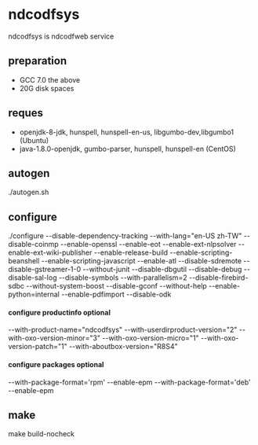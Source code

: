 # ndcodfsys
ndcodfsys is ndcodfweb service

## preparation
- GCC 7.0 the above
- 20G disk spaces

## reques
- openjdk-8-jdk, hunspell, hunspell-en-us, libgumbo-dev,libgumbo1 (Ubuntu)
- java-1.8.0-openjdk, gumbo-parser, hunspell, hunspell-en (CentOS)

## autogen
./autogen.sh

## configure
./configure --disable-dependency-tracking --with-lang="en-US zh-TW" --disable-coinmp --enable-openssl --enable-eot --enable-ext-nlpsolver --enable-ext-wiki-publisher --enable-release-build --enable-scripting-beanshell --enable-scripting-javascript --enable-atl --disable-sdremote --disable-gstreamer-1-0 --without-junit --disable-dbgutil --disable-debug --disable-sal-log --disable-symbols --with-parallelism=2 --disable-firebird-sdbc --without-system-boost --disable-gconf --without-help --enable-python=internal --enable-pdfimport --disable-odk

#### configure productinfo optional
--with-product-name="ndcodfsys" --with-userdirproduct-version="2" --with-oxo-version-minor="3" --with-oxo-version-micro="1" --with-oxo-version-patch="1" --with-aboutbox-version="R8S4"

#### configure packages optional
--with-package-format='rpm' --enable-epm
--with-package-format='deb' --enable-epm

## make
make build-nocheck
